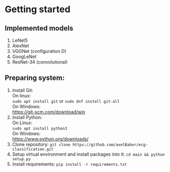 # Getting started
## Implemented models
1. LeNet5
2. AlexNet
3. VGGNet (configuration D)
4. GoogLeNet
5. ResNet-34 (convolutional)

## Preparing system:

1. Install Git:  
Оn linux:  
`sudo apt install git` or `sudo dnf install git-all`  
Оn Windows:  
https://git-scm.com/download/win
2. Install Python:  
On Linux:  
`sudo apt install python3`  
On Windows:  
https://www.python.org/downloads/
3. Clone repository: `git clone https://github.com/axelBaher/ecg-classification.git`
4. Setup virtual environment and install packages into it: `cd main && python setup.py`
5. Install requirements: `pip install -r requirements.txt`


[//]: # (1. Download database and generate data: `cd main && python prep.py`)

[//]: # (5. Run training: `python train.py --config configs/training/{config}.json` W.I.P)

[//]: # (## Testing:)

[//]: # (W.I.P)
